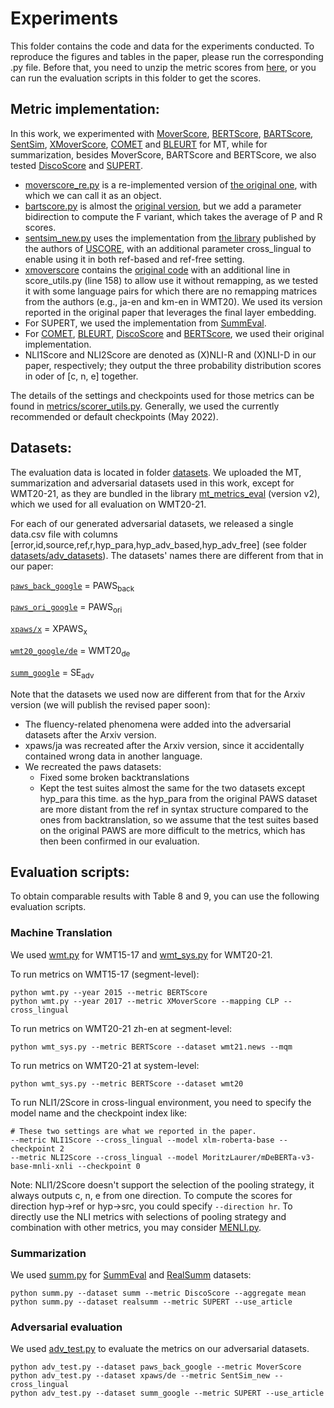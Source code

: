 # Experiments
This folder contains the code and data for the experiments conducted. 
To reproduce the figures and tables in the paper, please run the corresponding .py file. 
Before that, you need to unzip the metric scores from [here](../results/scores.zip), 
or you can run the evaluation scripts in this folder to get the scores.

## Metric implementation:
In this work, we experimented with [MoverScore](https://arxiv.org/abs/1909.02622), [BERTScore](https://arxiv.org/abs/1904.09675), 
[BARTScore](https://arxiv.org/abs/2106.11520), [SentSim](https://aclanthology.org/2021.naacl-main.252/), 
[XMoverScore](https://aclanthology.org/2020.acl-main.151/), [COMET](https://arxiv.org/abs/2009.09025) and 
[BLEURT](https://arxiv.org/abs/2004.04696) for MT, while for 
summarization, besides MoverScore, BARTScore and BERTScore, we also tested 
[DiscoScore](https://arxiv.org/abs/2201.11176) and [SUPERT](https://arxiv.org/abs/2005.03724).

* [moverscore_re.py](metrics/moverscore_re.py) is a re-implemented version of 
[the original one](https://github.com/AIPHES/emnlp19-moverscore/blob/master/moverscore.py), 
with which we can call it as an object.
* [bartscore.py](metrics/bart_score.py) is almost the [original version](https://github.com/neulab/BARTScore/blob/main/bart_score.py), 
but we add a parameter bidirection to compute the F variant, which takes the average of P and R scores.
* [sentsim_new.py](metrics/sentsim_new.py) uses the implementation from [the library](https://github.com/potamides/unsupervised-metrics/blob/master/metrics/sentsim.py) 
published by the authors of [USCORE](https://arxiv.org/abs/2202.10062),
with an additional parameter cross_lingual to enable using it in both ref-based and ref-free setting.
* [xmoverscore](metrics/xmoverscore) contains the [original code](https://github.com/AIPHES/ACL20-Reference-Free-MT-Evaluation)
with an additional line in score_utils.py (line 158) to allow use it without remapping, as we tested it 
with some language pairs for which there are no remapping matrices from the authors (e.g., ja-en and 
km-en in WMT20). We used its version reported in the original paper that leverages the final layer embedding.
* For SUPERT, we used the implementation from [SummEval](https://github.com/Yale-LILY/SummEval/tree/master/evaluation/summ_eval).
* For [COMET](https://github.com/Unbabel/COMET), [BLEURT](https://github.com/google-research/bleurt), [DiscoScore](https://github.com/aiphes/discoscore)
and [BERTScore](https://github.com/Tiiiger/bert_score), we used their original implementation.
* NLI1Score and NLI2Score are denoted as (X)NLI-R and (X)NLI-D in our paper, respectively; 
they output the three probability distribution scores in oder of [c, n, e] together.

The details of the settings and checkpoints used for those metrics can be found in [metrics/scorer_utils.py](metrics/scorer_utils.py). 
Generally, we used the currently recommended or default checkpoints (May 2022).
<!--
So COMET and BLEURT
dominating on MT in our evaluation is with no doubt, since most of the used datasets are just 
their training sets. 
-->


## Datasets:
The evaluation data is located in folder [datasets](datasets).
We uploaded the MT, summarization and adversarial datasets used in this work, except for WMT20-21,
as they are
bundled in the library [mt_metrics_eval](https://github.com/google-research/mt-metrics-eval)  (version v2),
which we used for all evaluation on WMT20-21.


For each of our generated adversarial datasets, we released a single data.csv file 
with columns [error,id,source,ref,r,hyp_para,hyp_adv_based,hyp_adv_free] (see folder [datasets/adv_datasets](datasets/adv_datasets)). 
The datasets' names there are different from that in our paper:

[``paws_back_google``](datasets/adv_datasets/paws_back_google) = PAWS<sub>back</sub>

[``paws_ori_google``](datasets/adv_datasets/paws_back_google) = PAWS<sub>ori</sub>

[``xpaws/x``](datasets/adv_datasets/xpaws) = XPAWS<sub>x</sub>

[``wmt20_google/de``](datasets/adv_datasets/xpaws) = WMT20<sub>de</sub>

[``summ_google``](datasets/adv_datasets/xpaws) = SE<sub>adv</sub>


Note that the datasets we used now are different from that for the Arxiv version
(we will publish the revised paper soon):

* The fluency-related phenomena were added into the adversarial datasets after the Arxiv version.
* xpaws/ja was recreated after the Arxiv version, since it accidentally contained wrong data in another language.
* We recreated the paws datasets:
  * Fixed some broken backtranslations
  * Kept the test suites almost the same for the two datasets except hyp_para this time. 
  as the hyp_para from the original PAWS dataset are more distant 
  from the ref in syntax structure compared to the ones from backtranslation, so we assume that the test 
  suites based on the original PAWS are more difficult to the metrics, which has then 
  been confirmed in our evaluation.

## Evaluation scripts:
To obtain comparable results with Table 8 and 9, you can use the following evaluation scripts.


### Machine Translation
We used [wmt.py](wmt.py) for WMT15-17 and [wmt_sys.py](wmt_sys.py) for WMT20-21. 

To run metrics on WMT15-17 (segment-level):
```angular2html
python wmt.py --year 2015 --metric BERTScore
python wmt.py --year 2017 --metric XMoverScore --mapping CLP --cross_lingual
```
To run metrics on WMT20-21 zh-en at segment-level:
```angular2html
python wmt_sys.py --metric BERTScore --dataset wmt21.news --mqm
```
To run metrics on WMT20-21 at system-level:
```angular2html
python wmt_sys.py --metric BERTScore --dataset wmt20
```

To run NLI1/2Score in cross-lingual environment, you need to specify the model 
name and the checkpoint index like:
```angular2html
# These two settings are what we reported in the paper.
--metric NLI1Score --cross_lingual --model xlm-roberta-base --checkpoint 2
--metric NLI2Score --cross_lingual --model MoritzLaurer/mDeBERTa-v3-base-mnli-xnli --checkpoint 0
```
Note: 
NLI1/2Score doesn't support the selection of the pooling strategy, it always outputs c, n, e
from one direction. To compute the scores for direction hyp->ref or hyp->src, you could specify
`--direction hr`. To directly use the NLI metrics with selections of pooling strategy and combination with
other metrics, you may consider [MENLI.py](../MENLI.py). 

### Summarization
We used [summ.py](summ.py) for [SummEval](datasets/model_annotations.aligned.scored.jsonl) and [RealSumm](datasets/REALSumm) datasets:
```angular2html
python summ.py --dataset summ --metric DiscoScore --aggregate mean
python summ.py --dataset realsumm --metric SUPERT --use_article
```

### Adversarial evaluation
We used [adv_test.py](adv_test.py) to evaluate the metrics on our adversarial datasets.
```angular2html
python adv_test.py --dataset paws_back_google --metric MoverScore
python adv_test.py --dataset xpaws/de --metric SentSim_new --cross_lingual
python adv_test.py --dataset summ_google --metric SUPERT --use_article
```



